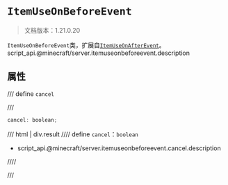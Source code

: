 # `ItemUseOnBeforeEvent`

> 文档版本：1.21.0.20

`ItemUseOnBeforeEvent`类，扩展自[`ItemUseOnAfterEvent`](./itemuseonafterevent.md)。script_api.@minecraft/server.itemuseonbeforeevent.description

## 属性

/// define
`cancel`


///

```js
cancel: boolean;
```

/// html | div.result
//// define
`cancel`：`boolean`

- script_api.@minecraft/server.itemuseonbeforeevent.cancel.description


////

///

